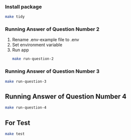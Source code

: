 ### Install package

```bash
make tidy
```

### Running Answer of Question Number 2
    
1. Rename .env-example file to .env
2. Set environment variable
3. Run app
    ```bash
    make run-question-2
    ```


### Running Answer of Question Number 3

```bash
make run-question-3
```

## Running Answer of Question Number 4

```bash
make run-question-4
```

## For Test 

```bash
make test
```